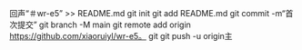 回声“＃wr-e5” >> README.md 
git init 
git add README.md 
git commit -m“首次提交” 
git branch -M main 
git remote add origin https://github.com/xiaoruiyl/wr-e5。 git
 git push -u origin主
